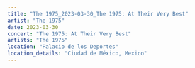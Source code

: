 ```yaml
---
title: "The 1975_2023-03-30_The 1975: At Their Very Best"
artist: "The 1975"
date: 2023-03-30
concert: "The 1975: At Their Very Best"
artists: "The 1975"
location: "Palacio de los Deportes"
location_details: "Ciudad de México, Mexico"
---
```

